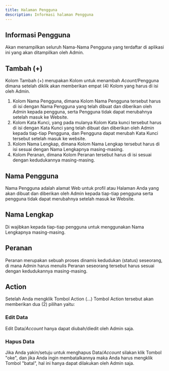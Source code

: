 ```yaml
---
title: Halaman Pengguna
description: Informasi halaman Pengguna
---
```


## Informasi Pengguna
Akan menampilkan seluruh Nama-Nama Pengguna yang terdaftar di aplikasi ini yang akan ditampilkan oleh Admin. 

## Tambah (+)
Kolom Tambah (+) merupakan Kolom untuk menambah *Acount*/Pengguna dimana setelah diklik akan memberikan empat (4) Kolom yang harus di isi oleh Admin.
1. Kolom Nama Pengguna, dimana Kolom Nama Pengguna tersebut harus di isi dengan Nama Pengguna yang telah dibuat dan diberikan oleh Admin kepada pengguna, serta Pengguna tidak dapat merubahnya setelah masuk ke Website.
1. Kolom Kata Kunci, yang pada mulanya Kolom Kata kunci tersebut harus di isi dengan Kata Kunci yang telah dibuat dan diberikan oleh Admin kepada tiap-tiap Pengguna, dan Pengguna dapat merubah Kata Kunci tersebut setelah masuk ke website.
1. Kolom Nama Lengkap, dimana Kolom Nama Lengkap tersebut harus di isi sesuai dengan Nama Lengkapnya masing-masing.
1. Kolom Peranan, dimana Kolom Peranan tersebut harus di isi sesuai dengan kedudukannya masing-masing.

## Nama Pengguna
Nama Pengguna adalah alamat Web untuk profil atau Halaman Anda yang akan dibuat dan diberikan oleh Admin kepada tiap-tiap pengguna serta pengguna tidak dapat merubahnya setelah masuk ke Website. 

## Nama Lengkap
Di wajibkan kepada tiap-tiap pengguna untuk menggunakan Nama Lengkapnya masing-masing.

## Peranan
Peranan merupakan sebuah proses dinamis kedudukan (status) seseorang, di mana Admin harus menulis Peranan seseorang tersebut harus sesuai dengan kedudukannya masing-masing. 

## Action
Setelah Anda mengklik Tombol Action (...) Tombol Action tersebut akan memberikan dua (2) pilihan yaitu:

### Edit Data
Edit Data/*Account* hanya dapat diubah/diedit oleh Admin saja.

### Hapus Data
Jika Anda yakin/setuju untuk menghapus Data/*Account* silakan klik Tombol "oke", dan jika Anda ingin membatalkannya maka Anda harus mengklik Tombol "batal", hal ini hanya dapat dilakukan oleh Admin saja.
